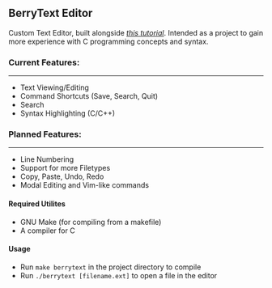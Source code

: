 ## BerryText Editor

Custom Text Editor, built alongside *[this tutorial](https://viewsourcecode.org/snaptoken/kilo/)*.
Intended as a project to gain more experience with C programming concepts and syntax.

### Current Features:
---
- Text Viewing/Editing
- Command Shortcuts (Save, Search, Quit)
- Search
- Syntax Highlighting (C/C++)

### Planned Features:
---
- Line Numbering
- Support for more Filetypes
- Copy, Paste, Undo, Redo
- Modal Editing and Vim-like commands

#### Required Utilites

- GNU Make (for compiling from a makefile)
- A compiler for C

#### Usage

- Run `make berrytext` in the project directory to compile
- Run `./berrytext [filename.ext]` to open a file in the editor
